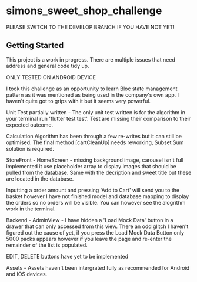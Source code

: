 # simons_sweet_shop_challenge

PLEASE SWITCH TO THE DEVELOP BRANCH IF YOU HAVE NOT YET!

## Getting Started

This project is a work in progress. 
There are multiple issues that need address and general code tidy up.

ONLY TESTED ON ANDROID DEVICE

I took this challenge as an opportunity to learn Bloc state management pattern as it was mentioned as being used in the company's own app. I haven't quite got to grips with it but it seems very powerful.

Unit Test partially written - The only unit test written is for the algorithm in your terminal run 'flutter test test'.  Test are missing their comparison to their expected outcome.

Calculation Algorithm has been through a few re-writes but it can still be optimised. The final method [cartCleanUp] needs reworking, Subset Sum solution is required.

StoreFront - HomeScreen - missing background image, carousel isn't full implemented it use placeholder array to display images that should be pulled from the database. Same with the decription and sweet title but these are located in the database.

Inputting a order amount and pressing 'Add to Cart' will send you to the basket however I have not finished model and database mapping to display the orders so no orders will be visible. You can however see the alogrithm work in the terminal.

Backend - AdminView - I have hidden a 'Load Mock Data' button in a drawer that can only accessed from this view. There an odd glitch I haven't figured out the cause of yet, if you press the Load Mock Data Button only 5000 packs appears however if you leave the page and re-enter the remainder of the list is populated.

EDIT, DELETE buttons have yet to be implemented

Assets - Assets haven't been intergrated fully as recommended for Android and IOS devices.
